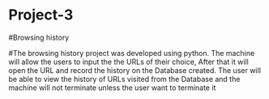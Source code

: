 # Project-3

#Browsing history

#The browsing history project was developed using python.
The machine will allow the users to input the the URLs of their choice,
After that it will open the URL and record the history on the Database created.
The user will be able to view the history of URLs visited from the Database and the machine will not terminate unless the user want to terminate it
